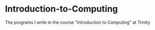 # Introduction-to-Computing
The programs I write in the course "Introduction to Computing" at Trinity
